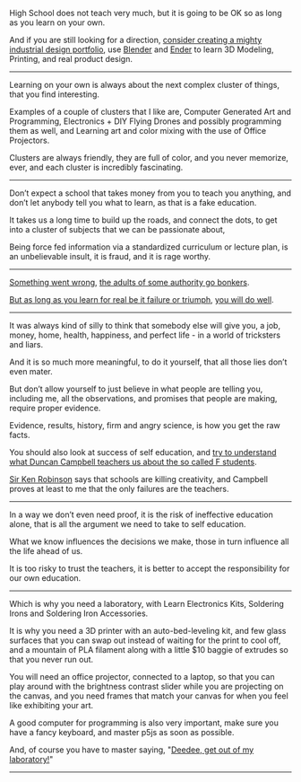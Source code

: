 High School does not teach very much,
but it is going to be OK so as long as you learn on your own.

And if you are still looking for a direction,
[consider creating a mighty industrial design portfolio][portfolio], use [Blender][blender] and [Ender][ender] to learn 3D Modeling, Printing, and real product design.

---

Learning on your own is always about the next complex cluster of things,
that you find interesting.

Examples of a couple of clusters that I like are,
Computer Generated Art and Programming, Electronics + DIY Flying Drones and possibly programming them as well, and Learning art and color mixing with the use of Office Projectors.

Clusters are always friendly, they are full of color, and you never memorize, ever,
and each cluster is incredibly fascinating.

---

Don’t expect a school that takes money from you to teach you anything,
and don’t let anybody tell you what to learn, as that is a fake education.

It takes us a long time to build up the roads, and connect the dots,
to get into a cluster of subjects that we can be passionate about,

Being force fed information via a standardized curriculum or lecture plan,
is an unbelievable insult, it is fraud, and it is rage worthy.

---

[Something went wrong][erica],
[the adults of some authority go bonkers][ken].

[But as long as you learn for real be it failure or triumph][failure],
[you will do well][startup].

---

It was always kind of silly to think that somebody else will give you,
a job, money, home, health, happiness, and perfect life - in a world of tricksters and liars.

And it is so much more meaningful, to do it yourself,
that all those lies don’t even mater.

But don’t allow yourself to just believe in what people are telling you, including me,
all the observations, and promises that people are making, require proper evidence.

Evidence, results, history, firm and angry science,
is how you get the raw facts.

You should also look at success of self education,
and [try to understand what Duncan Campbell teachers us about the so called F students][F].

[Sir Ken Robinson][sirken] says that schools are killing creativity,
and Campbell proves at least to me that the only failures are the teachers.

---

In a way we don’t even need proof,
it is the risk of ineffective education alone, that is all the argument we need to take to self education.

What we know influences the decisions we make,
those in turn influence all the life ahead of us.

It is too risky to trust the teachers,
it is better to accept the responsibility for our own education.

---

Which is why you need a laboratory,
with Learn Electronics Kits, Soldering Irons and Soldering Iron Accessories.

It is why you need a 3D printer with an auto-bed-leveling kit, and few glass surfaces that you can swap out instead of waiting for the print to cool off,
and a mountain of PLA filament along with a little $10 baggie of extrudes so that you never run out.

You will need an office projector, connected to a laptop, so that you can play around with the brightness contrast slider while you are projecting on the canvas,
and you need frames that match your canvas for when you feel like exhibiting your art.

A good computer for programming is also very important,
make sure you have a fancy keyboard, and master p5js as soon as possible.

And, of course you have to master saying,
"[Deedee, get out of my laboratory!][deedee]"

---

[portfolio]: https://www.coroflot.com/designers/most-followers
[failure]: https://www.youtube.com/watch?v=0hLMOVBzz2o
[startup]: https://www.youtube.com/results?search_query=What+is+a+startup
[erica]: https://www.youtube.com/watch?v=9M4tdMsg3ts
[ken]: https://www.youtube.com/watch?v=MOSgnL6cZ4I
[noquestion]: https://www.youtube.com/watch?v=fmoor8DwqW4
[F]: https://www.youtube.com/watch?v=tK2OPkz2LTM
[sirken]: https://www.youtube.com/results?search_query=Sir+Ken+Robinson
[blender]: https://www.youtube.com/results?search_query=Blender+Tutorial
[ender]: https://www.youtube.com/results?search_query=ender+3+v2+assembly
[deedee]: https://www.youtube.com/watch?v=42wR9udglI8

